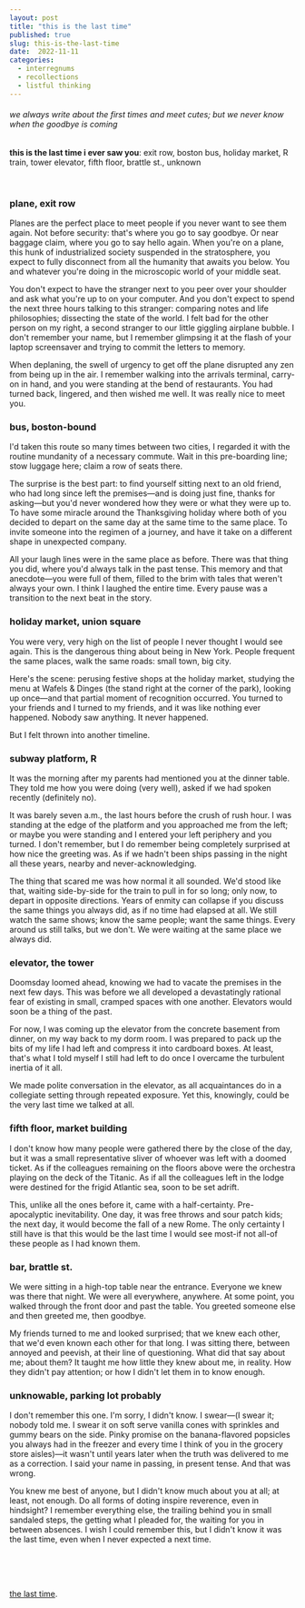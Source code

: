 ```yaml
---
layout: post
title: "this is the last time"
published: true
slug: this-is-the-last-time
date:  2022-11-11
categories:
  - interregnums
  - recollections
  - listful thinking
---
```


###### we always write about the first times and meet cutes; but we never know when the goodbye is coming                             

**this is the last time i ever saw you**: exit row, boston bus, holiday market, R train, tower elevator, fifth floor, brattle st., unknown

<!--more-->

<br /> 

### **plane, exit row**

Planes are the perfect place to meet people if you never want to see them again. Not before security: that's where you go to say goodbye. Or near baggage claim, where you go to say hello again. When you're on a plane, this hunk of industrialized society suspended in the stratosphere, you expect to fully disconnect from all the humanity that awaits you below. You and whatever you're doing in the microscopic world of your middle seat. 

You don't expect to have the stranger next to you peer over your shoulder and ask what you're up to on your computer. And you don't expect to spend the next three hours talking to this stranger: comparing notes and life philosophies; dissecting the state of the world. I felt bad for the other person on my right, a second stranger to our little giggling airplane bubble. I don't remember your name, but I remember glimpsing it at the flash of your laptop screensaver and trying to commit the letters to memory.

When deplaning, the swell of urgency to get off the plane disrupted any zen from being up in the air. I remember walking into the arrivals terminal, carry-on in hand, and you were standing at the bend of restaurants. You had turned back, lingered, and then wished me well. It was really nice to meet you.



### **bus, boston-bound**

I'd taken this route so many times between two cities, I regarded it with the routine mundanity of a necessary commute. Wait in this pre-boarding line; stow luggage here; claim a row of seats there. 

The surprise is the best part: to find yourself sitting next to an old friend, who had long since left the premises—and is doing just fine, thanks for asking—but you'd never wondered how they were or what they were up to. To have some miracle around the Thanksgiving holiday where both of you decided to depart on the same day at the same time to the same place. To invite someone into the regimen of a journey, and have it take on a different shape in unexpected company.

All your laugh lines were in the same place as before. There was that thing you did, where you'd always talk in the past tense. This memory and that anecdote—you were full of them, filled to the brim with tales that weren't always your own. I think I laughed the entire time. Every pause was a transition to the next beat in the story. 



### holiday market, union square

You were very, very high on the list of people I never thought I would see again. This is the dangerous thing about being in New York. People frequent the same places, walk the same roads: small town, big city.

Here's the scene: perusing festive shops at the holiday market, studying the menu at Wafels & Dinges (the stand right at the corner of the park), looking up once—and that partial moment of recognition occurred. You turned to your friends and I turned to my friends, and it was like nothing ever happened. Nobody saw anything. It never happened.

But I felt thrown into another timeline. 





### subway platform, R 

It was the morning after my parents had mentioned you at the dinner table. They told me how you were doing (very well), asked if we had spoken recently (definitely no). 

It was barely seven a.m., the last hours before the crush of rush hour. I was standing at the edge of the platform and you approached me from the left; or maybe you were standing and I entered your left periphery and you turned. I don't remember, but I do remember being completely surprised at how nice the greeting was. As if we hadn't been ships passing in the night all these years, nearby and never-acknowledging.

The thing that scared me was how normal it all sounded. We'd stood like that, waiting side-by-side for the train to pull in for so long; only now, to depart in opposite directions. Years of enmity can collapse if you discuss the same things you always did, as if no time had elapsed at all. We still watch the same shows; know the same people; want the same things. Every around us still talks, but we don't. We were waiting at the same place we always did. 



### elevator, the tower

Doomsday loomed ahead, knowing we had to vacate the premises in the next few days. This was before we all developed a devastatingly rational fear of existing in small, cramped spaces with one another. Elevators would soon be a thing of the past.

For now, I was coming up the elevator from the concrete basement from dinner, on my way back to my dorm room. I was prepared to pack up the bits of my life I had left and compress it into cardboard boxes. At least, that's what I told myself I still had left to do once I overcame the turbulent inertia of it all.

We made polite conversation in the elevator, as all acquaintances do in a collegiate setting through repeated exposure. Yet this, knowingly, could be the very last time we talked at all. 



### fifth floor, market building
I don't know how many people were gathered there by the close of the day, but it was a small representative sliver of whoever was left with a doomed ticket. As if the colleagues remaining on the floors above were the orchestra playing on the deck of the Titanic. As if all the colleagues left in the lodge were destined for the frigid Atlantic sea, soon to be set adrift. 

This, unlike all the ones before it, came with a half-certainty. Pre-apocalyptic inevitability. One day, it was free throws and sour patch kids; the next day, it would become the fall of a new Rome. The only certainty I still have is that this would be the last time I would see most-if not all-of these people as I had known them.


### bar, brattle st.

We were sitting in a high-top table near the entrance. Everyone we knew was there that night. We were all everywhere, anywhere. At some point, you walked through the front door and past the table. You greeted someone else and then greeted me, then goodbye.

My friends turned to me and looked surprised; that we knew each other, that we'd even known each other for that long. I was sitting there, between annoyed and peevish, at their line of questioning. What did that say about me; about them? It taught me how little they knew about me, in reality. How they didn't pay attention; or how I didn't let them in to know enough.




### unknowable, parking lot probably

I don't remember this one. I'm sorry, I didn't know. I swear—(I swear it; nobody told me. I swear it on soft serve vanilla cones with sprinkles and gummy bears on the side. Pinky promise on the banana-flavored popsicles you always had in the freezer and every time I think of you in the grocery store aisles)—it wasn't until years later when the truth was delivered to me as a correction. I said your name in passing, in present tense. And that was wrong.

You knew me best of anyone, but I didn't know much about you at all; at least, not enough. Do all forms of doting inspire reverence, even in hindsight? I remember everything else, the trailing behind you in small sandaled steps, the getting what I pleaded for, the waiting for you in between absences. I wish I could remember this, but I didn't know it was the last time, even when I never expected a next time.


<br />
<br />
<br />

[the last time](https://www.youtube.com/watch?v=pCH4QrSx2Jg). 